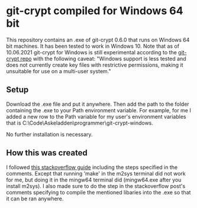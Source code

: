 # git-crypt compiled for Windows 64 bit
This repository contains an .exe of git-crypt 0.6.0 that runs on Windows 64 bit machines. It has been tested to work in Windows 10. Note that as of 10.06.2021 git-crypt for Windows is still experimental according to the [git-crypt repo](https://github.com/AGWA/git-crypt/blob/master/INSTALL.md#experimental-windows-support) with the following caveat: "Windows support is less tested and does not currently create key files with restrictive permissions, making it unsuitable for use on a multi-user system."

## Setup
Download the .exe file and put it anywhere. Then add the path to the folder containing the .exe to your Path environment variable. For example, for me I added a new row to the Path variable for my user's environment variables that is C:\Code\Askeladden\programmer\git-crypt-windows.

No further installation is necessary.

## How this was created
I followed [this stackoverflow guide](https://stackoverflow.com/questions/43040370/how-to-install-git-crypt-on-windows) including the steps specified in the comments. Except that running 'make' in the m2sys terminal did not work for me, but doing it in the mingw64 terminal did (mingw64.exe after you install m2sys). I also made sure to do the step in the stackoverflow post's comments specifying to compile the mentioned libaries into the .exe so that it can be ran anywhere.
